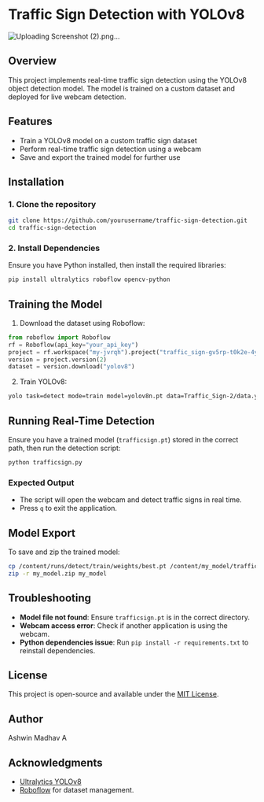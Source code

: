 # Traffic Sign Detection with YOLOv8

![Uploading Screenshot (2).png…]()




## Overview
This project implements real-time traffic sign detection using the YOLOv8 object detection model. The model is trained on a custom dataset and deployed for live webcam detection.

## Features
- Train a YOLOv8 model on a custom traffic sign dataset
- Perform real-time traffic sign detection using a webcam
- Save and export the trained model for further use

## Installation
### 1. Clone the repository
```bash
git clone https://github.com/yourusername/traffic-sign-detection.git
cd traffic-sign-detection
```

### 2. Install Dependencies
Ensure you have Python installed, then install the required libraries:
```bash
pip install ultralytics roboflow opencv-python
```

## Training the Model
1. Download the dataset using Roboflow:
```python
from roboflow import Roboflow
rf = Roboflow(api_key="your_api_key")
project = rf.workspace("my-jvrqh").project("traffic_sign-gv5rp-t0k2e-4y3sn")
version = project.version(2)
dataset = version.download("yolov8")
```
2. Train YOLOv8:
```bash
yolo task=detect mode=train model=yolov8n.pt data=Traffic_Sign-2/data.yaml epochs=25 imgsz=640 batch=8
```

## Running Real-Time Detection
Ensure you have a trained model (`trafficsign.pt`) stored in the correct path, then run the detection script:
```bash
python trafficsign.py
```

### Expected Output
- The script will open the webcam and detect traffic signs in real time.
- Press `q` to exit the application.

## Model Export
To save and zip the trained model:
```bash
cp /content/runs/detect/train/weights/best.pt /content/my_model/trafficsign.pt
zip -r my_model.zip my_model
```

## Troubleshooting
- **Model file not found**: Ensure `trafficsign.pt` is in the correct directory.
- **Webcam access error**: Check if another application is using the webcam.
- **Python dependencies issue**: Run `pip install -r requirements.txt` to reinstall dependencies.

## License
This project is open-source and available under the [MIT License](LICENSE).

## Author
Ashwin Madhav A

## Acknowledgments
- [Ultralytics YOLOv8](https://github.com/ultralytics/ultralytics)
- [Roboflow](https://roboflow.com/) for dataset management.

